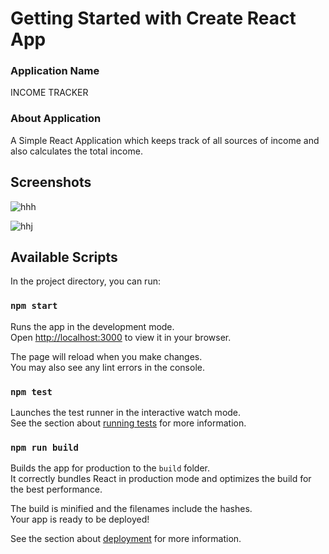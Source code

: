 # Getting Started with Create React App

### Application Name

INCOME TRACKER

### About Application

A Simple React Application which keeps track of all sources of income and also calculates the total income.

## Screenshots

![hhh](https://user-images.githubusercontent.com/91135247/203129963-27032a83-7ae5-4ac7-8083-62056bcfc799.png)


![hhj](https://user-images.githubusercontent.com/91135247/203129975-d9afd6d3-0f03-4a92-af33-2b204e493da0.png)

## Available Scripts

In the project directory, you can run:

### `npm start`

Runs the app in the development mode.\
Open [http://localhost:3000](http://localhost:3000) to view it in your browser.

The page will reload when you make changes.\
You may also see any lint errors in the console.

### `npm test`

Launches the test runner in the interactive watch mode.\
See the section about [running tests](https://facebook.github.io/create-react-app/docs/running-tests) for more information.

### `npm run build`

Builds the app for production to the `build` folder.\
It correctly bundles React in production mode and optimizes the build for the best performance.

The build is minified and the filenames include the hashes.\
Your app is ready to be deployed!

See the section about [deployment](https://facebook.github.io/create-react-app/docs/deployment) for more information.
